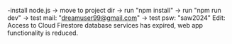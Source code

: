 -install node.js -> move to project dir -> run  "npm install" -> run  "npm run dev" -> test mail: "dreamuser99@gmail.com" -> test psw: "saw2024"
Edit: Access to Cloud Firestore database services has expired, web app functionality is reduced.
